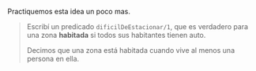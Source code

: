 Practiquemos esta idea un poco mas.

> Escribí un predicado `dificilDeEstacionar/1`, que es verdadero para una zona **habitada** si todos sus habitantes tienen auto. 
> 
> Decimos que una zona está habitada cuando vive al menos una persona en ella. 